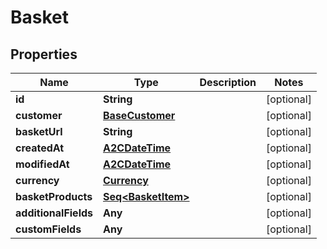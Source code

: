 

# Basket


## Properties

Name | Type | Description | Notes
------------ | ------------- | ------------- | -------------
**id** | **String** |  |  [optional]
**customer** | [**BaseCustomer**](BaseCustomer.md) |  |  [optional]
**basketUrl** | **String** |  |  [optional]
**createdAt** | [**A2CDateTime**](A2CDateTime.md) |  |  [optional]
**modifiedAt** | [**A2CDateTime**](A2CDateTime.md) |  |  [optional]
**currency** | [**Currency**](Currency.md) |  |  [optional]
**basketProducts** | [**Seq&lt;BasketItem&gt;**](BasketItem.md) |  |  [optional]
**additionalFields** | **Any** |  |  [optional]
**customFields** | **Any** |  |  [optional]



